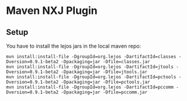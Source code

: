 # Maven NXJ Plugin #

## Setup ##

You have to install the lejos jars in the local maven repo:

	mvn install:install-file -DgroupId=org.lejos -DartifactId=classes -Dversion=0.9.1-beta2 -Dpackaging=jar -Dfile=classes.jar
	mvn install:install-file -DgroupId=org.lejos -DartifactId=jtools -Dversion=0.9.1-beta2 -Dpackaging=jar -Dfile=jtools.jar
	mvn install:install-file -DgroupId=org.lejos -DartifactId=pctools -Dversion=0.9.1-beta2 -Dpackaging=jar -Dfile=pctools.jar
	mvn install:install-file -DgroupId=org.lejos -DartifactId=pccomm -Dversion=0.9.1-beta2 -Dpackaging=jar -Dfile=pccomm.jar